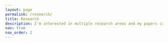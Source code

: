 ```yaml
---
layout: page
permalink: /research/
title: Research
description: I'm interested in multiple research areas and my papers can be broadly categorized as follows.
nav: true
nav_order: 2
---
```

<!-- 
#### Efficient NLP
With large language models becoming larger than ever, I believe efficiency of the architectures should be a constant question.
I am interested in building parameter-efficient and fast throughput architectures [<a href="https://arxiv.org/pdf/2211.16634">1</a>,<a href="https://arxiv.org/pdf/2302.12441.pdf">2</a>]
In an earlier work, we showed that even existing architectures like the Transformer can be made to converge significantly faster during pre-training by guiding their attention patterns <a href="https://arxiv.org/pdf/2010.02399.pdf">[3]</a>.

#### Zero and few-shot learning
Large language models should use efficient architectures, but should also be data-efficient during fine-tuning and inference.
In a series of two papers [<a href="https://arxiv.org/pdf/2202.13100">1</a>,<a href="https://arxiv.org/pdf/2301.11309">2</a>], we proposed a paradigm called semantic supervision which showed that representing classes not just symbolically but with a large number of semantic descriptions improves generalization to classes not seen during training.
Our method can help generalize to millions of classes in the extreme classification setting <a href="https://arxiv.org/pdf/2301.11309">[2]</a>.

#### Multilingual NLP
Democratization of NLP involves improve language technologies for all language, not just English.
I am interested in building better multilingual models, and that involves understanding the shortcomings of the current SOTA.
In a series of two papers [<a href="https://arxiv.org/pdf/2110.14782">1</a>,<a href="https://arxiv.org/pdf/2211.08547">2</a>] we showed that while multilingual pre-training objectives achieve impressive zero-shot cross-lingual transfer, they fail between very simple languages which differ only in their word order.
We hope this can motivate improvement in this line of work.

#### Reinforcement learning
I am particularly interested in how to use RL for NLP, and vice-versa.
We showed that using sentiment analysis to predict the sentiment of text observations can be useful for reward shaping <a href="https://arxiv.org/pdf/2010.02316">[1]</a>.
Previously, I have worked on inferring options from offline expert trajectories <a href="https://arxiv.org/pdf/1812.00225">[2]</a> and improving hindsigh learning <a href="https://arxiv.org/pdf/1809.06719">[3]</a>. -->
